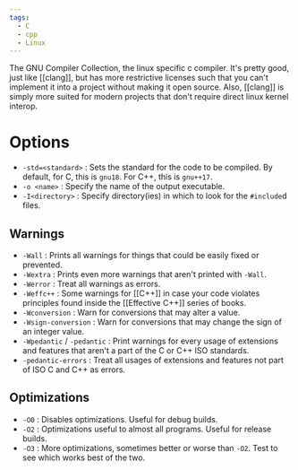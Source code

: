 ```yaml
---
tags:
  - C
  - cpp
  - Linux
---
```

The GNU Compiler Collection, the linux specific c compiler. It's pretty good, just like [[clang]], but has more restrictive licenses such that you can't implement it into a project without making it open source. Also, [[clang]] is simply more suited for modern projects that don't require direct linux kernel interop.

# Options
- `-std=<standard>` : Sets the standard for the code to be compiled. By default, for C, this is `gnu18`. For C++, this is `gnu++17`.
- `-o <name>` : Specify the name of the output executable.
- `-I<directory>` : Specify directory(ies) in which to look for the `#include`d files. 
## Warnings
- `-Wall` : Prints all warnings for things that could be easily fixed or prevented.
- `-Wextra` : Prints even more warnings that aren't printed with `-Wall`.
- `-Werror` : Treat all warnings as errors.
- `-Weffc++` : Some warnings for [[C++]] in case your code violates principles found inside the [[Effective C++]] series of books.
- `-Wconversion` : Warn for conversions that may alter a value.
- `-Wsign-conversion` : Warn for conversions that may change the sign of an integer value.
- `-Wpedantic` / `-pedantic` : Print warnings for every usage of extensions and features that aren't a part of the C or C++ ISO standards.
- `-pedantic-errors` : Treat all usages of extensions and features not part of ISO C and C++ as errors.
## Optimizations
- `-O0` : Disables optimizations. Useful for debug builds.
- `-O2` : Optimizations useful to almost all programs. Useful for release builds.
- `-O3` : More optimizations, sometimes better or worse than `-O2`. Test to see which works best of the two.